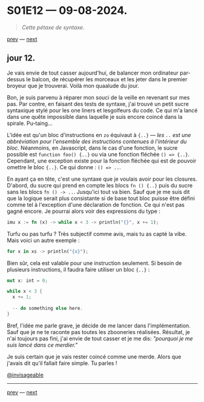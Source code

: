 # S01E12 — 09-08-2024.

> *Cette pétaxe de syntaxe.*

[prev](S01E11-08-08-2024.md) — [next](S01E01-29-07-2024.md)

## jour 12.

Je vais envie de tout casser aujourd'hui, de balancer mon ordinateur par-dessus le balcon, de récupérer les morceaux et les jeter dans le premier broyeur que je trouverai. Voilà mon quaalude du jour.

Bon, je suis parvenu à réparer mon souci de la veille en revenant sur mes pas. Par contre, en faisant des tests de syntaxe, j'ai trouvé un petit sucre syntaxique stylé pour les one liners et lesgolfeurs du code. Ce qui m'a lancé dans une quête impossible dans laquelle je suis encore coincé dans la spirale. Pu-taing...

L'idée est qu'un bloc d'instructions en `zo` équivaut à `{..}` — *les `..` est une abbréviation pour l'ensemble des instructions contenues à l'intérieur du bloc.* Néanmoins, en Javascript, dans le cas d'une fonction, le sucre possible est `function foo() {..}` ou via une fonction fléchée `() => {..}`. Cependant, une exception existe pour la fonction fléchée qui est de pouvoir omettre le bloc `{..}`. Ce qui donne : `() => ..`.

En ayant ça en tête, c'est une syntaxe que je voulais avoir pour les closures. D'abord, du sucre qui prend en compte les blocs `fn () {..}` puis du sucre sans les blocs `fn () -> ..`. Jusqu'ici tout va bien. Sauf que je me suis dit que la logique serait plus consistante si de base tout bloc puisse être défini comme tel à l'exception d'une déclaration de fonction. Ce qui n'est pas gagné encore. Je pourrai alors voir des expressions du type :       

```rs
imu x := fn (x) -> while x < 3 -> println("{}", x += 1);
```
Turfu ou pas turfu ? Très subjectif comme avis, mais tu as capté la vibe. Mais voici un autre exemple :   

```rs
for x in xs -> println("{x}");
```
Bien sûr, cela est valable pour une instruction seulement. Si besoin de plusieurs instructions, il faudra faire utiliser un bloc `{..}` : 

```rs
mut x: int = 0;

while x < 3 {
  x += 1;
  
  -- do something else here.
}
```

Bref, l'idée me parle grave, je décide de me lancer dans l'implémentation. Sauf que je ne te raconte pas toutes les zbooneries réalisées. Résultat, je n'ai toujours pas fini, j'ai envie de tout casser et je me dis: *"pourquoi je me suis lancé dans ce merdier."*

Je suis certain que je vais rester coincé comme une merde. Alors que j'avais dit qu'il fallait faire simple. Tu parles !

[@invisageable](https://twitter.com/invisageable)   

---

[prev](S01E11-08-08-2024.md) — [next](S01E01-29-07-2024.md)   

